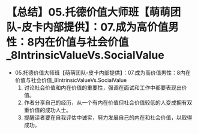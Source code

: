 # 【总结】05.托德价值大师班【萌萌团队-皮卡内部提供】：07.成为高价值男性：8内在价值与社会价值_8IntrinsicValueVs.SocialValue

-   05.托德价值大师班【萌萌团队-皮卡内部提供】：07.成为高价值男性：8内在价值与社会价值_8IntrinsicValueVs.SocialValue
    1.  讨论社会价值和内在价值的重要性，强调在面试和工作中都要表现出价值。
    2.  作者分享自己的经历，从一个有内在价值但社会价值较低的人变成拥有双重价值的成功人士。
    3.  提醒读者要在自我评估中诚实，努力发展自己的内在和社会价值，以取得成功。